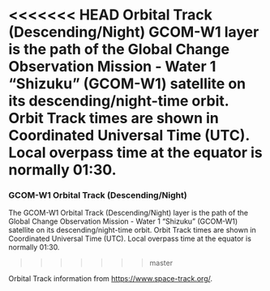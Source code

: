 <<<<<<< HEAD
Orbital Track (Descending/Night) GCOM-W1 layer is the path of the Global Change Observation Mission - Water 1 “Shizuku” (GCOM-W1) satellite on its descending/night-time orbit. Orbit Track times are shown in Coordinated Universal Time (UTC). Local overpass time at the equator is normally 01:30.
=======
### GCOM-W1 Orbital Track (Descending/Night)
The GCOM-W1 Orbital Track (Descending/Night) layer is the path of the Global Change Observation Mission - Water 1 “Shizuku” (GCOM-W1) satellite on its descending/night-time orbit. Orbit Track times are shown in Coordinated Universal Time (UTC). Local overpass time at the equator is normally 01:30.
>>>>>>> master

Orbital Track information from <https://www.space-track.org/>.
